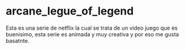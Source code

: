 # arcane_legue_of_legend
 Esta es una serie de netflix la cual se trata de un video juego que es buenisimo, esta serie es animada y muy creativa y por eso me gusta basatnte. 
